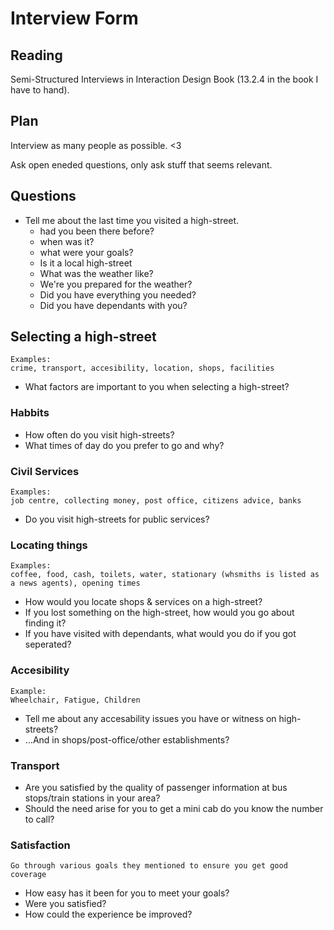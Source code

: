 # Interview Form

## Reading
Semi-Structured Interviews in Interaction Design Book (13.2.4 in the book I have to hand).

## Plan
Interview as many people as possible. <3 

Ask open eneded questions, only ask stuff that seems relevant.

## Questions
* Tell me about the last time you visited a high-street.
    * had you been there before? 
    * when was it? 
    * what were your goals? 
    * Is it a local high-street 
    * What was the weather like?
    * We're you prepared for the weather?
    * Did you have everything you needed?
    * Did you have dependants with you?


## Selecting a high-street
    Examples:
    crime, transport, accesibility, location, shops, facilities

* What factors are important to you when selecting a high-street?

### Habbits 
* How often do you visit high-streets?
* What times of day do you prefer to go and why?

### Civil Services

    Examples:
    job centre, collecting money, post office, citizens advice, banks
    
* Do you visit high-streets  for public services?


### Locating things
    Examples: 
    coffee, food, cash, toilets, water, stationary (whsmiths is listed as a news agents), opening times
    
* How would you locate shops & services on a high-street?
* If you lost something on the high-street, how would you go about finding it?
* If you have visited with dependants, what would you do if you got seperated?

### Accesibility

    Example: 
    Wheelchair, Fatigue, Children

* Tell me about any accesability issues you have or witness on high-streets? 
* …And in shops/post-office/other establishments?

### Transport

* Are you satisfied by the quality of passenger information at bus stops/train stations in your area?
* Should the need arise for you to get a mini cab do you know the number to call?

### Satisfaction

    Go through various goals they mentioned to ensure you get good coverage

* How easy has it been for you to meet your goals?
* Were you satisfied?	
* How could the experience be improved?

    
